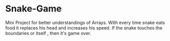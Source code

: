 # Snake-Game
Mini Project  for better understandings of Arrays.
With every time snake eats food it replaces his head and increases his speed.
If the snake touches the boundaries or itself , then it's game over.
